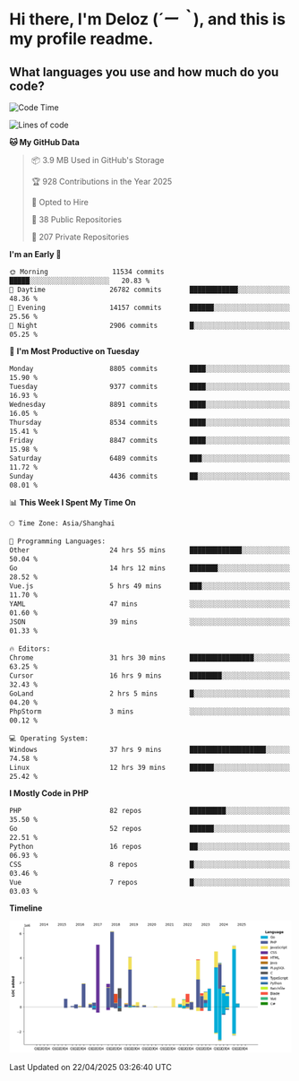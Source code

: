 # **Hi there, I'm Deloz (*´ー｀*), and this is my profile readme.**

## **What languages you use and how much do you code?**

<!--START_SECTION:waka-->
![Code Time](http://img.shields.io/badge/Code%20Time-6%2C195%20hrs%2038%20mins-blue)

![Lines of code](https://img.shields.io/badge/From%20Hello%20World%20I%27ve%20Written-51.6%20million%20lines%20of%20code-blue)

**🐱 My GitHub Data** 

> 📦 3.9 MB Used in GitHub's Storage 
 > 
> 🏆 928 Contributions in the Year 2025
 > 
> 💼 Opted to Hire
 > 
> 📜 38 Public Repositories 
 > 
> 🔑 207 Private Repositories 
 > 
**I'm an Early 🐤** 

```text
🌞 Morning                11534 commits       █████░░░░░░░░░░░░░░░░░░░░   20.83 % 
🌆 Daytime                26782 commits       ████████████░░░░░░░░░░░░░   48.36 % 
🌃 Evening                14157 commits       ██████░░░░░░░░░░░░░░░░░░░   25.56 % 
🌙 Night                  2906 commits        █░░░░░░░░░░░░░░░░░░░░░░░░   05.25 % 
```
📅 **I'm Most Productive on Tuesday** 

```text
Monday                   8805 commits        ████░░░░░░░░░░░░░░░░░░░░░   15.90 % 
Tuesday                  9377 commits        ████░░░░░░░░░░░░░░░░░░░░░   16.93 % 
Wednesday                8891 commits        ████░░░░░░░░░░░░░░░░░░░░░   16.05 % 
Thursday                 8534 commits        ████░░░░░░░░░░░░░░░░░░░░░   15.41 % 
Friday                   8847 commits        ████░░░░░░░░░░░░░░░░░░░░░   15.98 % 
Saturday                 6489 commits        ███░░░░░░░░░░░░░░░░░░░░░░   11.72 % 
Sunday                   4436 commits        ██░░░░░░░░░░░░░░░░░░░░░░░   08.01 % 
```


📊 **This Week I Spent My Time On** 

```text
🕑︎ Time Zone: Asia/Shanghai

💬 Programming Languages: 
Other                    24 hrs 55 mins      █████████████░░░░░░░░░░░░   50.04 % 
Go                       14 hrs 12 mins      ███████░░░░░░░░░░░░░░░░░░   28.52 % 
Vue.js                   5 hrs 49 mins       ███░░░░░░░░░░░░░░░░░░░░░░   11.70 % 
YAML                     47 mins             ░░░░░░░░░░░░░░░░░░░░░░░░░   01.60 % 
JSON                     39 mins             ░░░░░░░░░░░░░░░░░░░░░░░░░   01.33 % 

🔥 Editors: 
Chrome                   31 hrs 30 mins      ████████████████░░░░░░░░░   63.25 % 
Cursor                   16 hrs 9 mins       ████████░░░░░░░░░░░░░░░░░   32.43 % 
GoLand                   2 hrs 5 mins        █░░░░░░░░░░░░░░░░░░░░░░░░   04.20 % 
PhpStorm                 3 mins              ░░░░░░░░░░░░░░░░░░░░░░░░░   00.12 % 

💻 Operating System: 
Windows                  37 hrs 9 mins       ███████████████████░░░░░░   74.58 % 
Linux                    12 hrs 39 mins      ██████░░░░░░░░░░░░░░░░░░░   25.42 % 
```

**I Mostly Code in PHP** 

```text
PHP                      82 repos            █████████░░░░░░░░░░░░░░░░   35.50 % 
Go                       52 repos            ██████░░░░░░░░░░░░░░░░░░░   22.51 % 
Python                   16 repos            ██░░░░░░░░░░░░░░░░░░░░░░░   06.93 % 
CSS                      8 repos             █░░░░░░░░░░░░░░░░░░░░░░░░   03.46 % 
Vue                      7 repos             █░░░░░░░░░░░░░░░░░░░░░░░░   03.03 % 
```



**Timeline**

![Lines of Code chart](https://raw.githubusercontent.com/deloz/deloz/main/assets/bar_graph.png)


 Last Updated on 22/04/2025 03:26:40 UTC
<!--END_SECTION:waka-->
